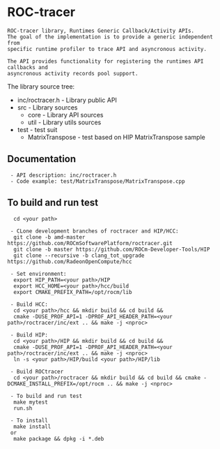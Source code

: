 # ROC-tracer
```
ROC-tracer library, Runtimes Generic Callback/Activity APIs.
The goal of the implementation is to provide a generic independent from
specific runtime profiler to trace API and asyncronous activity.

The API provides functionality for registering the runtimes API callbacks and
asyncronous activity records pool support.
```

The library source tree:
 - inc/roctracer.h - Library public API
 - src  - Library sources
   - core - Library API sources
   - util - Library utils sources
 - test - test suit
   - MatrixTranspose - test based on HIP MatrixTranspose sample

## Documentation
```
 - API description: inc/roctracer.h
 - Code example: test/MatrixTranspose/MatrixTranspose.cpp
```

## To build and run test
```
  cd <your path>

 - CLone development branches of roctracer and HIP/HCC:
  git clone -b amd-master https://github.com/ROCmSoftwarePlatform/roctracer.git
  git clone -b master https://github.com/ROCm-Developer-Tools/HIP
  git clone --recursive -b clang_tot_upgrade https://github.com/RadeonOpenCompute/hcc

 - Set environment:
  export HIP_PATH=<your path>/HIP
  export HCC_HOME=<your path>/hcc/build
  export CMAKE_PREFIX_PATH=/opt/rocm/lib

 - Build HCC:
  cd <your path>/hcc && mkdir build && cd build &&
  cmake -DUSE_PROF_API=1 -DPROF_API_HEADER_PATH=<your path>/roctracer/inc/ext .. && make -j <nproc>
  
 - Build HIP:
  cd <your path>/HIP && mkdir build && cd build &&
  cmake -DUSE_PROF_API=1 -DPROF_API_HEADER_PATH=<your path>/roctracer/inc/ext .. && make -j <nproc>
  ln -s <your path>/HIP/build <your path>/HIP/lib
  
 - Build ROCtracer
  cd <your path>/roctracer && mkdir build && cd build && cmake -DCMAKE_INSTALL_PREFIX=/opt/rocm .. && make -j <nproc>

 - To build and run test
  make mytest
  run.sh
  
 - To install
  make install
 or
  make package && dpkg -i *.deb
```
